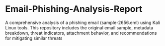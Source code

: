 # Email-Phishing-Analysis-Report
A comprehensive analysis of a phishing email (sample-2656.eml) using Kali Linux tools. This repository includes the original email sample, metadata breakdown, threat indicators, attachment behavior, and recommendations for mitigating similar threats
